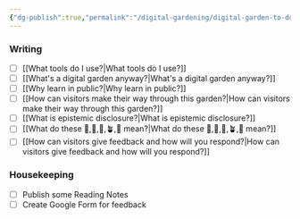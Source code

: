 ```yaml
---
{"dg-publish":true,"permalink":"/digital-gardening/digital-garden-to-do-list/"}
---
```


### Writing
- [ ] [[What tools do I use?\|What tools do I use?]]
- [ ] [[What's a digital garden anyway?\|What's a digital garden anyway?]]
- [ ] [[Why learn in public?\|Why learn in public?]]
- [ ] [[How can visitors make their way through this garden?\|How can visitors make their way through this garden?]]
- [ ] [[What is epistemic disclosure?\|What is epistemic disclosure?]]
- [ ] [[What do these 🫚,🫛,🌱,🪴,🌳 mean?\|What do these 🫚,🫛,🌱,🪴,🌳 mean?]]
- [ ] [[How can visitors give feedback and how will you respond?\|How can visitors give feedback and how will you respond?]]

### Housekeeping
- [ ] Publish some Reading Notes
- [ ] Create Google Form for feedback
